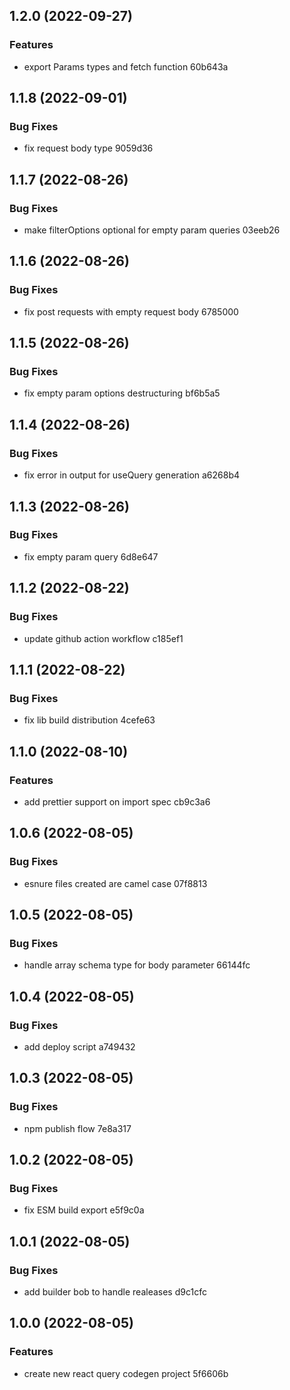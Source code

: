 ## 1.2.0 (2022-09-27)


### Features

* export Params types and fetch function 60b643a

## 1.1.8 (2022-09-01)


### Bug Fixes

* fix request body type 9059d36

## 1.1.7 (2022-08-26)


### Bug Fixes

* make filterOptions optional for empty param queries 03eeb26

## 1.1.6 (2022-08-26)


### Bug Fixes

* fix post requests with empty request body 6785000

## 1.1.5 (2022-08-26)


### Bug Fixes

* fix empty param options destructuring bf6b5a5

## 1.1.4 (2022-08-26)


### Bug Fixes

* fix error in output for useQuery generation a6268b4

## 1.1.3 (2022-08-26)


### Bug Fixes

* fix empty param query 6d8e647

## 1.1.2 (2022-08-22)


### Bug Fixes

* update github action workflow c185ef1

## 1.1.1 (2022-08-22)


### Bug Fixes

* fix lib build distribution 4cefe63

## 1.1.0 (2022-08-10)


### Features

* add prettier support on import spec cb9c3a6

## 1.0.6 (2022-08-05)


### Bug Fixes

* esnure files created are camel case 07f8813

## 1.0.5 (2022-08-05)


### Bug Fixes

* handle array schema type for body parameter 66144fc

## 1.0.4 (2022-08-05)


### Bug Fixes

* add deploy script a749432

## 1.0.3 (2022-08-05)


### Bug Fixes

* npm publish flow 7e8a317

## 1.0.2 (2022-08-05)


### Bug Fixes

* fix ESM build export e5f9c0a

## 1.0.1 (2022-08-05)


### Bug Fixes

* add builder bob to handle realeases d9c1cfc

## 1.0.0 (2022-08-05)


### Features

* create new react query codegen project 5f6606b
